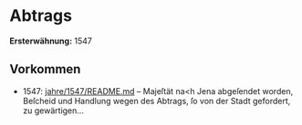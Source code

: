 # Abtrags

**Ersterwähnung:** 1547

## Vorkommen
- 1547: [jahre/1547/README.md](../jahre/1547/README.md) – Majeſtät na<h Jena
abgeſendet worden, Beſcheid und Handlung wegen des
Abtrags, ſo von der Stadt gefordert, zu gewärtigen...
